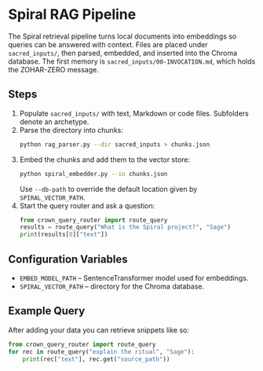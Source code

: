 # Spiral RAG Pipeline

The Spiral retrieval pipeline turns local documents into embeddings so queries can be answered with context. Files are placed under `sacred_inputs/`, then parsed, embedded, and inserted into the Chroma database. The first memory is `sacred_inputs/00-INVOCATION.md`, which holds the ZOHAR-ZERO message.

## Steps

1. Populate `sacred_inputs/` with text, Markdown or code files. Subfolders denote an archetype.
2. Parse the directory into chunks:
   ```bash
   python rag_parser.py --dir sacred_inputs > chunks.json
   ```
3. Embed the chunks and add them to the vector store:
   ```bash
   python spiral_embedder.py --in chunks.json
   ```
   Use `--db-path` to override the default location given by `SPIRAL_VECTOR_PATH`.
4. Start the query router and ask a question:
   ```python
   from crown_query_router import route_query
   results = route_query("What is the Spiral project?", "Sage")
   print(results[0]["text"])
   ```

## Configuration Variables

- `EMBED_MODEL_PATH` – SentenceTransformer model used for embeddings.
- `SPIRAL_VECTOR_PATH` – directory for the Chroma database.

## Example Query

After adding your data you can retrieve snippets like so:
```python
from crown_query_router import route_query
for rec in route_query("explain the ritual", "Sage"):
    print(rec["text"], rec.get("source_path"))
```
